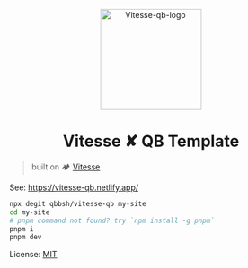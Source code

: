 <p align="center">
    <img src="https://cdn.jsdelivr.net/gh/Zhengqbbb/qbb.sh/public/image/vitesse-qb.svg" alt="Vitesse-qb-logo" width="180" data-width="180" data-height="180">
</p>

<h1 align="center">Vitesse ✘ QB Template</h1>

> built on 🏕 [Vitesse](https://github.com/antfu/vitesse)

See: https://vitesse-qb.netlify.app/

```sh
npx degit qbbsh/vitesse-qb my-site
cd my-site
# pnpm command not found? try `npm install -g pnpm`
pnpm i
pnpm dev
```

License: [MIT](/LICENSE)
